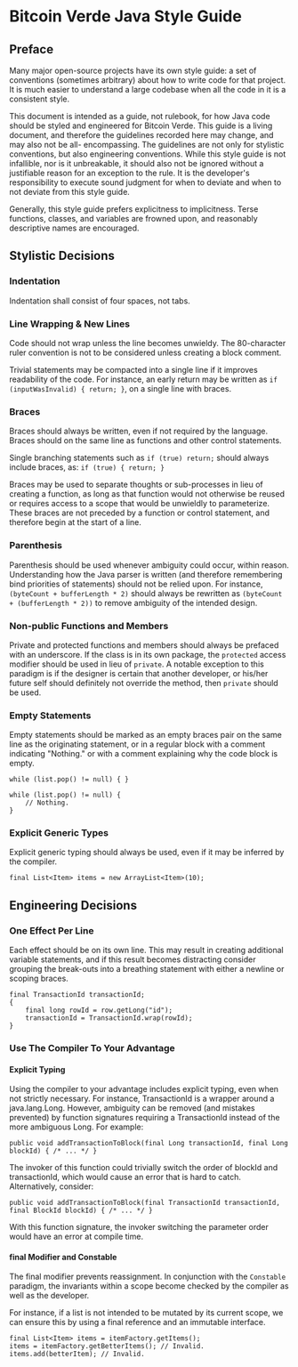 # Bitcoin Verde Java Style Guide

## Preface

Many major open-source projects have its own style guide: a set of conventions
(sometimes arbitrary) about how to write code for that project. It is much
easier to understand a large codebase when all the code in it is a
consistent style.

This document is intended as a guide, not rulebook, for how Java code should be
styled and engineered for Bitcoin Verde.  This guide is a living document, and
therefore the guidelines recorded here may change, and may also not be all-
encompassing.  The guidelines are not only for stylistic conventions, but also
engineering conventions.  While this style guide is not infallible, nor is it
unbreakable, it should also not be ignored without a justifiable reason for
an exception to the rule.  It is the developer's responsibility to execute
sound judgment for when to deviate and when to not deviate from this style
guide.

Generally, this style guide prefers explicitness to implicitness.  Terse functions, classes, and variables are frowned upon, and reasonably descriptive names are encouraged.

## Stylistic Decisions

### Indentation

Indentation shall consist of four spaces, not tabs.

### Line Wrapping &amp; New Lines
Code should not wrap unless the line becomes unwieldy.  The 80-character ruler
convention is not to be considered unless creating a block comment.

Trivial statements may be compacted into a single line if it improves readability of the code.  For instance, an early return may be written as `if (inputWasInvalid) { return; }`, on a single line with braces.

### Braces

Braces should always be written, even if not required by the language.  Braces should on the same line as functions and other control statements.

Single branching statements such as `if (true) return;` should always include braces, as: `if (true) { return; }`

Braces may be used to separate thoughts or sub-processes in lieu of creating a function, as long as that function would not otherwise be reused or requires access to a scope that would be unwieldly to parameterize.  These braces are not preceded by a function or control statement, and therefore begin at the start of a line.

### Parenthesis

Parenthesis should be used whenever ambiguity could occur, within reason.  Understanding how the Java parser is written (and therefore remembering bind priorities of statements) should not be relied upon.  For instance, `(byteCount + bufferLength * 2)` should always be rewritten as `(byteCount + (bufferLength * 2))` to remove ambiguity of the intended design.

### Non-public Functions and Members

Private and protected functions and members should always be prefaced with an underscore.  If the class is in its own package, the `protected` access modifier should be used in lieu of `private`.  A notable exception to this paradigm is if the designer is certain that another developer, or his/her future self should definitely not override the method, then `private` should be used.

### Empty Statements

Empty statements should be marked as an empty braces pair on the same line as the originating statement, or in a regular block with a comment indicating "Nothing." or with a comment explaining why the code block is empty.

`while (list.pop() != null) { }`

```
while (list.pop() != null) {
    // Nothing.
}
```

### Explicit Generic Types

Explicit generic typing should always be used, even if it may be inferred by the compiler.

`final List<Item> items = new ArrayList<Item>(10);`

## Engineering Decisions

### One Effect Per Line

Each effect should be on its own line.  This may result in creating additional variable statements, and if this result becomes distracting consider grouping the break-outs into a breathing statement with either a newline or scoping braces.

```
final TransactionId transactionId;
{
    final long rowId = row.getLong("id");
    transactionId = TransactionId.wrap(rowId);
}
```

### Use The Compiler To Your Advantage

#### Explicit Typing

Using the compiler to your advantage includes explicit typing, even when not strictly necessary.  For instance, TransactionId is a wrapper around a java.lang.Long.  However, ambiguity can be removed (and mistakes prevented) by function signatures requiring a TransactionId instead of the more ambiguous Long.  For example:

`public void addTransactionToBlock(final Long transactionId, final Long blockId) { /* ... */ }`

The invoker of this function could trivially switch the order of blockId and transactionId, which would cause an error that is hard to catch.  Alternatively, consider:

`public void addTransactionToBlock(final TransactionId transactionId, final BlockId blockId) { /* ... */ }`

With this function signature, the invoker switching the parameter order would have an error at compile time.

#### final Modifier and Constable

The final modifier prevents reassignment.  In conjunction with the `Constable` paradigm, the invariants within a scope become checked by the compiler as well as the developer.

For instance, if a list is not intended to be mutated by its current scope, we can ensure this by using a final reference and an immutable interface.

```
final List<Item> items = itemFactory.getItems();
items = itemFactory.getBetterItems(); // Invalid.
items.add(betterItem); // Invalid.
```

